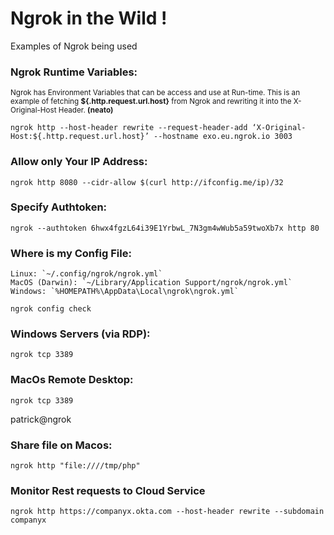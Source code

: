 # Ngrok in the Wild !
Examples of Ngrok being used

### Ngrok Runtime Variables:
<sup>Ngrok has Environment Variables that can be access and use at Run-time. This is an example of fetching **${.http.request.url.host}** from Ngrok and rewriting it into the X-Original-Host Header. **(neato)**
```
ngrok http --host-header rewrite --request-header-add ‘X-Original-Host:${.http.request.url.host}’ --hostname exo.eu.ngrok.io 3003
```
### Allow only Your IP Address:
```
ngrok http 8080 --cidr-allow $(curl http://ifconfig.me/ip)/32
```
### Specify Authtoken:
```
ngrok --authtoken 6hwx4fgzL64i39E1YrbwL_7N3gm4wWub5a59twoXb7x http 80
```

### Where is my Config File:
    Linux: `~/.config/ngrok/ngrok.yml`
    MacOS (Darwin): `~/Library/Application Support/ngrok/ngrok.yml`
    Windows: `%HOMEPATH%\AppData\Local\ngrok\ngrok.yml`
```
ngrok config check
```

### Windows Servers (via RDP): 
```
ngrok tcp 3389
```

### MacOs Remote Desktop:
```
ngrok tcp 3389
```
    
patrick@ngrok

### Share file on Macos:
```
ngrok http "file:////tmp/php" 
```

### Monitor Rest requests to Cloud Service
```
ngrok http https://companyx.okta.com --host-header rewrite --subdomain companyx
```

